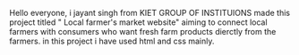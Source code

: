 Hello everyone, i jayant singh from KIET GROUP OF INSTITUIONS made this project titled " Local farmer's market website" aiming to connect local farmers with consumers who want fresh farm products dierctly from the farmers. in this project i have used html and css mainly.
